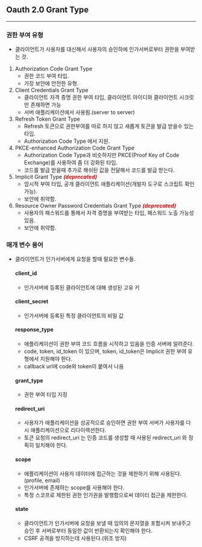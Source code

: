 ## Oauth 2.0 Grant Type

-----

### 권한 부여 유형

- 클라이언트가 사용자를 대신해서 사용자의 승인하에 인가서버로부터 권한을 부여받는 것.

1. Authorization Code Grant Type
   - 권한 코드 부여 타입. 
   - 가장 보안에 안전한 유형.
2. Client Credentials Grant Type
   - 클라이언트 자격 증명 권한 부여 타입, 클라이언트 아이디와 클라이언트 시크릿만 존재하면 가능
   - 서버 애플리케이션에서 사용됨.(server to server)
3. Refresh Token Grant Type
   - Refresh 토큰으로 권한부여를 따로 하지 않고 새롭게 토큰을 발급 받을수 있는 타입.
   - Authorization Code Type 에서 지원.
4. PKCE-enhanced Authorization Code Grant Type 
   - Authorization Code Type과 비슷하지만 PKCE(Proof Key of Code Exchange)를 사용하여 좀 더 강화된 타입.
   - 코드를 발급 받을때 추가로 해쉬된 값을 전달해서 코드를 발급 받는다.
5. Implicit Grant Type <font color="red">***(deprecated)***</font>
   - 암시적 부여 타입, 공개 클라이언트 애플리케이션(개발자 도구로 스크립트 확인 가능).
   - 보안에 취약함.
6. Resource Owner Password Credentials Grant Type <font color="red">***(deprecated)***</font>
   - 사용자의 패스워드를 통해서 자격 증명을 부여받는 타입, 패스워드 노출 가능성 있음.
   - 보안에 취약함.


### 매개 변수 용어
- 클라이언트가 인가서버에게 요청을 할때 필요한 변수들.

  #### client_id
  - 인가서버에 등록된 클라이언트에 대해 생성된 고유 키
  #### client_secret
  - 인가서버에 등록된 특정 클라이언트의 비밀 값
  #### response_type
  - 애플리케이션이 권한 부여 코드 흐름을 시작하고 있음을 인증 서버에 알려준다.
  - code, token, id_token 이 있으며, token, id_token은 Implicit 권한 부여 유형에서 지원해야 한다.
  - callback url에 code와 token이 붙여서 나옴
  #### grant_type
  - 권한 부여 타입 지정
  #### redirect_uri
  - 사용자가 애플리케이션을 성공적으로 승인하면 권한 부여 서버가 사용자를 다시 애플리케이션으로 리다이렉션한다.
  - 토큰 요청의 redirect_uri 는 인증 코드를 생성할 때 사용된 redirect_uri 와 정획히 일치해야 한다.
  #### scope
  - 애플리케이션이 사용자 데이터에 접근하는 것을 제한하기 위해 사용된다.(profile, email)
  - 인가서버에 존재하는 scope를 사용해야 한다.
  - 특정 스코프로 제한된 권한 인가권을 발행함으로써 데이터 접근을 제한한다.
  #### state
  - 클라이언트가 인가서버에 요청을 보낼 때 임의의 문자열을 포함시켜 보내주고 승인 후 서버로부터 동일한 값이 반환되는지 확인해야 한다.
  - CSRF 공격을 방지하는데 사용된다.(위조 방지)
